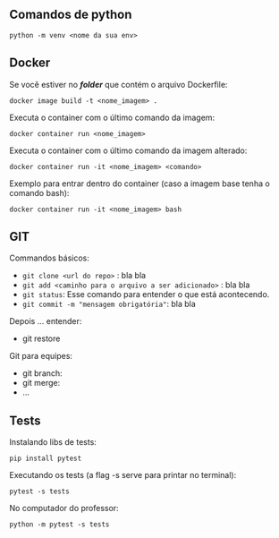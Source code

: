 ## Comandos de python

```
python -m venv <nome da sua env>
```

## Docker

Se você estiver no ***folder*** que contém o arquivo Dockerfile:
```
docker image build -t <nome_imagem> .
```

Executa o container com o último comando da imagem: 
```
docker container run <nome_imagem>
```

Executa o container com o último comando da imagem alterado: 

```
docker container run -it <nome_imagem> <comando>
```

Exemplo para entrar dentro do container (caso a imagem base tenha o comando bash):

```
docker container run -it <nome_imagem> bash
```

## GIT

Commandos básicos:

- ```git clone <url do repo>``` : bla bla
- ```git add <caminho para o arquivo a ser adicionado>``` : bla bla
- ```git status```: Esse comando para entender o que está acontecendo.
- ```git commit -m "mensagem obrigatória"```: bla bla

Depois ... entender: 

- git restore 

Git para equipes:

- git branch: <branch>
- git merge:
- ...

## Tests

Instalando libs de tests:
```
pip install pytest
```
Executando os tests (a flag -s serve para printar no terminal):
```
pytest -s tests
```
No computador do professor:
```
python -m pytest -s tests
```

